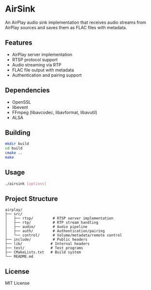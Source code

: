 # AirSink

An AirPlay audio sink implementation that receives audio streams from AirPlay sources and saves them as FLAC files with metadata.

## Features

- AirPlay server implementation
- RTSP protocol support
- Audio streaming via RTP
- FLAC file output with metadata
- Authentication and pairing support

## Dependencies

- OpenSSL
- libevent
- FFmpeg (libavcodec, libavformat, libavutil)
- ALSA

## Building

```bash
mkdir build
cd build
cmake ..
make
```

## Usage

```bash
./airsink [options]
```

## Project Structure

```
airplay/
├── src/
│   ├── rtsp/         # RTSP server implementation
│   ├── rtp/          # RTP stream handling
│   ├── audio/        # Audio pipeline
│   ├── auth/         # Authentication/pairing
│   └── control/      # Volume/metadata/remote control
├── include/          # Public headers
├── lib/             # Internal headers
├── test/            # Test programs
├── CMakeLists.txt   # Build system
└── README.md
```

## License

MIT License 